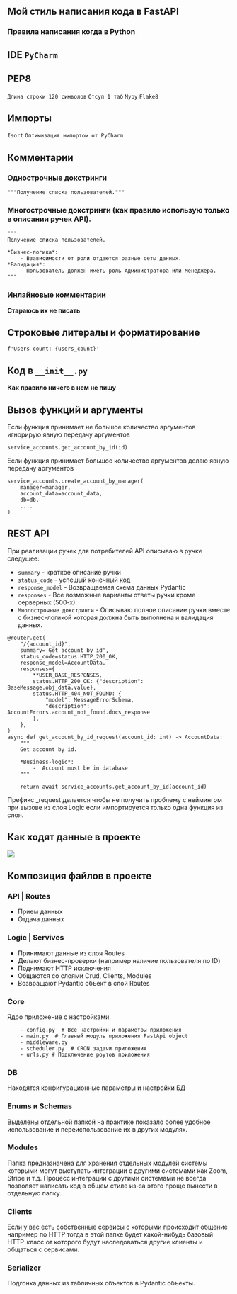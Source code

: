 
## Мой стиль написания кода в FastAPI
### **Правила написания когда в Python**
## IDE ```PyCharm```

## PEP8

```Длина строки 120 символов```
```Отсуп 1 таб```
```Mypy```
```Flake8```


## Импорты

```Isort```
```Оптимизация импортом от PyCharm```

## Комментарии

### Однострочные докстринги
```
"""Получение списка пользователей."""
```

### Многострочные докстринги (как правило использую только в описании ручек API).
```
"""
Получение списка пользователей.

*Бизнес-логика*:
    - Взависимости от роли отдаются разные сеты данных.
*Валидация*:
    - Пользователь должен иметь роль Администратора или Менеджера.
"""
```

### Инлайновые комментарии
**Стараюсь их не писать**

## Строковые литералы и форматирование
```
f'Users count: {users_count}'
```

## Код в ```__init__.py```
**Как правило ничего в нем не пишу**

## Вызов функций и аргументы
Если функция принимает не большое количество аргументов игнорирую явную передачу аргументов
```
service_accounts.get_account_by_id(id)
```
Если функция принимает большое количество аргументов делаю явную передачу аргументов
```
service_accounts.create_account_by_manager(
    manager=manager,
    account_data=account_data,
    db=db,
    ....
)
```

## REST API
При реализации ручек для потребителей API описываю в ручке следущее:
- ```summary``` - краткое описание ручки
- ```status_code``` - успешый конечный код  
- ```response_model``` - Возвращаемая схема данных Pydantic
- ```responses``` - Все возможные варианты ответы ручки кроме серверных (500-х)
- ```Многострочные докстринги``` - Описываю полное описание ручки вместе с бизнес-логикой которая должна быть выполнена и валидация данных.

```
@router.get(
    "/{account_id}",
    summary='Get account by id',
    status_code=status.HTTP_200_OK,
    response_model=AccountData,
    responses={
        **USER_BASE_RESPONSES,
        status.HTTP_200_OK: {"description": BaseMessage.obj_data.value},
        status.HTTP_404_NOT_FOUND: {
            "model": MessageErrorSchema,
            "description": AccountErrors.account_not_found.docs_response
        },
    },
)
async def get_account_by_id_request(account_id: int) -> AccountData:
    """
    Get account by id.

    *Business-logic*:
        -  Account must be in database
    """

    return await service_accounts.get_account_by_id(account_id)

```
Префикс _request делается чтобы не получить проблему с неймингом при вызове из слоя Logic если импортируется только одна функция из слоя.

## Как ходят данные в проекте
![](https://habrastorage.org/webt/lo/2p/sa/lo2psa2bbtir0p1caxdfcgmymkw.png)

## Композиция файлов в проекте
### **API | Routes**
- Прием данных
- Отдача данных

### **Logic | Servives**
- Принимают данные из слоя Routes
- Делают бизнес-проверки (например наличие пользователя по ID)
- Поднимают HTTP исключения
- Общаются со слоями Crud, Clients, Modules
- Возвращают Pydantic объект в слой Routes

### **Core**
Ядро приложение с настройками.
```
    - config.py  # Все настройки и параметры приложения
    - main.py  # Главный модуль приложения FastApi object
    - middleware.py
    - scheduler.py  # CRON задачи приложения
    - urls.py # Подключение роутов приложения
```
### **DB**
Находятся конфигурационные параметры и настройки БД
### **Enums** и **Schemas**
Выделены отдельной папкой на практике показало более удобное использование и переиспользование их в других модулях.
### **Modules**
Папка предназначена для хранения отдельных модулей системы которыми могут выступать интеграции с другими системами как Zoom, Stripe и т.д.
Процесс интеграции с другими системами не всегда позволяет написать код в общем стиле из-за этого проще вынести в отдельную папку.
### **Clients**
Если у вас есть собственные сервисы с которыми происходит общение например по HTTP тогда в этой папке будет какой-нибудь базовый HTTP-класс от которого будут наследоваться другие клиенты и общаться с сервисами.
###  **Serializer**
Подгонка данных из табличных объектов в Pydantic объекты.
